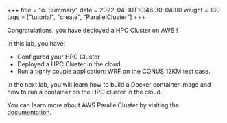 +++
title = "o. Summary"
date = 2022-04-10T10:46:30-04:00
weight = 130
tags = ["tutorial", "create", "ParallelCluster"]
+++

Congratulations, you have deployed a HPC Cluster on AWS !

In this lab, you have:
- Configured your HPC Cluster
- Deployed a HPC Cluster in the cloud.
- Run a tighly couple application: WRF on the CONUS 12KM test case.

In the next lab, you will learn how to build a Docker container image and how to run a container on the HPC cluster in the cloud.


You can learn more about AWS ParallelCluster by visiting the [documentation](https://docs.aws.amazon.com/parallelcluster/latest/ug/what-is-aws-parallelcluster.html).
